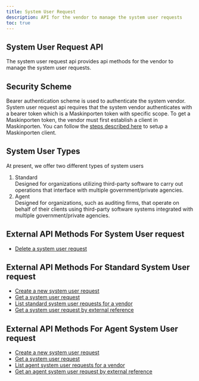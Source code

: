 ```yaml
---
title: System User Request
description: API for the vendor to manage the system user requests
toc: true
---
```


## System User Request API
The system user request api provides api methods for the vendor to manage the system user requests.

## Security Scheme
Bearer authentication scheme is used to authenticate the system vendor.
System user request api requires that the system vendor authenticates with a bearer token which is a Maskinporten token with specific scope.
To get a Maskinporten token, the vendor must first establish a client in Maskinporten. You can follow the [steps described here](/authorization/getting-started/maskinportenclient/) to setup a Maskinporten client.

## System User Types
At present, we offer two different types of system users
1. Standard<br>
    Designed for organizations utilizing third-party software to carry out operations that interface with multiple government/private agencies.
2. Agent<br>
    Designed for organizations, such as auditing firms, that operate on behalf of their clients using third-party software systems integrated with multiple government/private agencies.

## External API Methods For System User request
- [Delete a system user request](external#delete-system-user-request)

## External API Methods For Standard System User request

- [Create a new system user request](external#create-a-standard-system-user-request)
- [Get a system user request](external#get-a-system-user-request)
- [List standard system user requests for a vendor](external#get-all-system-user-requests-for-a-vendor)
- [Get a system user request by external reference](external#get-a-system-user-request-by-external-reference)

## External API Methods For Agent System User request

- [Create a new system user request](external#create-an-agent-system-user-request)
- [Get a system user request](external#get-an-agent-system-user-request)
- [List agent system user requests for a vendor](external#get-all-agent-system-user-requests-for-a-vendor)
- [Get an agent system user request by external reference](external#get-an-agent-system-user-request-by-external-reference)